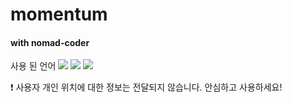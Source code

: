 # momentum
#### with nomad-coder


사용 된 언어
<img src="https://img.shields.io/badge/HTML5-e34f26?style=flat-square&logo=HTML5&logoColor=ffffff"/>
<img src="http://img.shields.io/badge/CSS3-1572B6?style=flat-square&logo=CSS3&logoColor=ffffff"/>
<img src="http://img.shields.io/badge/VanilaJS-F7DF1E?style=flat-square&logo=JavaScript&logoColor=ffffff"/>


❗ 사용자 개인 위치에 대한 정보는 전달되지 않습니다. 안심하고 사용하세요!


